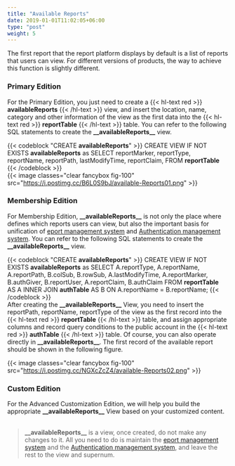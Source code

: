 ```yaml
---
title: "Available Reports"
date: 2019-01-01T11:02:05+06:00
type: "post"
weight: 5
---
```


The first report that the report platform displays by default is a list of reports that users can view. For different versions of products, the way to achieve this function is slightly different.  
  
### Primary Edition  
  
For the Primary Edition, you just need to create a {{< hl-text red >}} __availableReports__ {{< /hl-text >}} view, and insert the location, name, category and other information of the view as the first data into the {{< hl-text red >}} __reportTable__ {{< /hl-text >}} table. You can refer to the following SQL statements to create the **\_\_availableReports\_\_** view.  
  
{{< codeblock "CREATE __availableReports__" >}}
  CREATE VIEW IF NOT EXISTS __availableReports__ as 
    SELECT
      reportMarker,
      reportType,
      reportName,
      reportPath,
      lastModifyTime,
      reportClaim,
    FROM __reportTable__
{{< /codeblock >}}
<br>
{{< image classes="clear fancybox fig-100" src="https://i.postimg.cc/B6L0S9bJ/available-Reports01.png" >}}
  
  
### Membership Edition  
  
For Membership Edition, **\_\_availableReports\_\_** is not only the place where defines which reports users can view, but also the important basis for unification of [eport management system](/maintenance/ReportManagement/) and [Authentication management system](/maintenance/AuthenticationManagement/). You can refer to the following SQL statements to create the **\_\_availableReports\_\_** view.  

{{< codeblock "CREATE __availableReports__" >}}
  CREATE VIEW IF NOT EXISTS __availableReports__ as 
    SELECT 
      A.reportType,
      A.reportName,
      A.reportPath,
      B.colSub,
      B.rowSub,
      A.lastModifyTime,
      A.reportMarker,
      B.authGiver,
      B.reportUser,
      A.reportClaim,
      B.authClaim
    FROM __reportTable__ AS A
    INNER JOIN __authTable__ AS B 
    ON A.reportName = B.reportName;
{{< /codeblock >}}
<br>
After creating the **\_\_availableReports\_\_** View, you need to insert the reportPath, reportName, reportType of the view as the first record into the {{< hl-text red >}} __reportTable__ {{< /hl-text >}} table, and assign appropriate columns and record query conditions to the public account in the {{< hl-text red >}} __authTable__ {{< /hl-text >}} table. Of course, you can also operate directly in **\_\_availableReports\_\_**. The first record of the available report should be shown in the following figure.  
  
{{< image classes="clear fancybox fig-100" src="https://i.postimg.cc/NGXcZcZ4/available-Reports02.png" >}}
  
  
### Custom Edition  

For the Advanced Customization Edition, we will help you build the appropriate **\_\_availableReports\_\_** View based on your customized content.  
<br>  

> **\_\_availableReports\_\_** is a view, once created, do not make any changes to it. All you need to do is maintain the [eport management system](/maintenance/ReportManagement/) and the [Authentication management system](/maintenance/AuthenticationManagement/), and leave the rest to the view and supernum.

